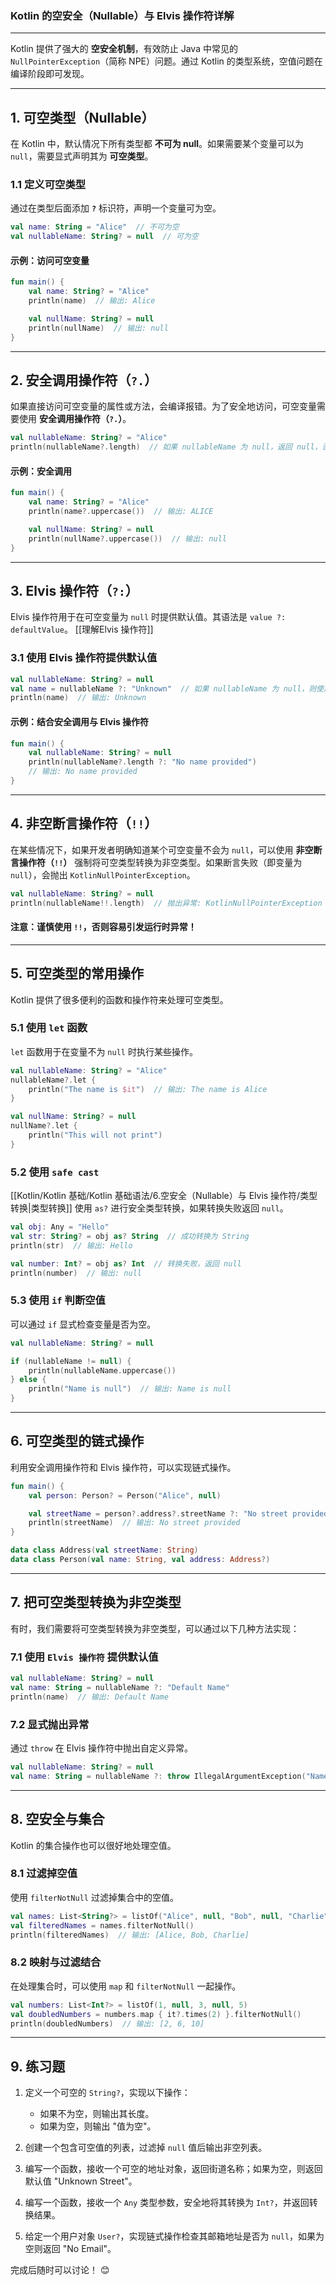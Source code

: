 ### **Kotlin 的空安全（Nullable）与 Elvis 操作符详解**

---

Kotlin 提供了强大的 **空安全机制**，有效防止 Java 中常见的 `NullPointerException`（简称 NPE）问题。通过 Kotlin 的类型系统，空值问题在编译阶段即可发现。

---

## **1. 可空类型（Nullable）**

在 Kotlin 中，默认情况下所有类型都 **不可为 null**。如果需要某个变量可以为 `null`，需要显式声明其为 **可空类型**。

### **1.1 定义可空类型**

通过在类型后面添加 **`?`** 标识符，声明一个变量可为空。

```kotlin
val name: String = "Alice"  // 不可为空
val nullableName: String? = null  // 可为空
```

#### **示例：访问可空变量**

```kotlin
fun main() {
    val name: String? = "Alice"
    println(name)  // 输出: Alice

    val nullName: String? = null
    println(nullName)  // 输出: null
}
```

---

## **2. 安全调用操作符（`?.`）**

如果直接访问可空变量的属性或方法，会编译报错。为了安全地访问，可空变量需要使用 **安全调用操作符（`?.`）**。

```kotlin
val nullableName: String? = "Alice"
println(nullableName?.length)  // 如果 nullableName 为 null，返回 null，否则返回其长度
```

#### **示例：安全调用**

```kotlin
fun main() {
    val name: String? = "Alice"
    println(name?.uppercase())  // 输出: ALICE

    val nullName: String? = null
    println(nullName?.uppercase())  // 输出: null
}
```

---

## **3. Elvis 操作符（`?:`）**

Elvis 操作符用于在可空变量为 `null` 时提供默认值。其语法是 `value ?: defaultValue`。
[[理解Elvis 操作符]]
### **3.1 使用 Elvis 操作符提供默认值**

```kotlin
val nullableName: String? = null
val name = nullableName ?: "Unknown"  // 如果 nullableName 为 null，则使用 "Unknown"
println(name)  // 输出: Unknown
```

#### **示例：结合安全调用与 Elvis 操作符**

```kotlin
fun main() {
    val nullableName: String? = null
    println(nullableName?.length ?: "No name provided")  
    // 输出: No name provided
}
```

---

## **4. 非空断言操作符（`!!`）**

在某些情况下，如果开发者明确知道某个可空变量不会为 `null`，可以使用 **非空断言操作符（`!!`）** 强制将可空类型转换为非空类型。如果断言失败（即变量为 `null`），会抛出 `KotlinNullPointerException`。

```kotlin
val nullableName: String? = null
println(nullableName!!.length)  // 抛出异常: KotlinNullPointerException
```

#### **注意：谨慎使用 `!!`，否则容易引发运行时异常！**

---

## **5. 可空类型的常用操作**

Kotlin 提供了很多便利的函数和操作符来处理可空类型。

### **5.1 使用 `let` 函数**

`let` 函数用于在变量不为 `null` 时执行某些操作。

```kotlin
val nullableName: String? = "Alice"
nullableName?.let {
    println("The name is $it")  // 输出: The name is Alice
}

val nullName: String? = null
nullName?.let {
    println("This will not print")
}
```

### **5.2 使用 `safe cast`**
[[Kotlin/Kotlin 基础/Kotlin 基础语法/6.空安全（Nullable）与 Elvis 操作符/类型转换|类型转换]]
使用 `as?` 进行安全类型转换，如果转换失败返回 `null`。

```kotlin
val obj: Any = "Hello"
val str: String? = obj as? String  // 成功转换为 String
println(str)  // 输出: Hello

val number: Int? = obj as? Int  // 转换失败，返回 null
println(number)  // 输出: null
```

### **5.3 使用 `if` 判断空值**

可以通过 `if` 显式检查变量是否为空。

```kotlin
val nullableName: String? = null

if (nullableName != null) {
    println(nullableName.uppercase())
} else {
    println("Name is null")  // 输出: Name is null
}
```

---

## **6. 可空类型的链式操作**

利用安全调用操作符和 Elvis 操作符，可以实现链式操作。

```kotlin
fun main() {
    val person: Person? = Person("Alice", null)

    val streetName = person?.address?.streetName ?: "No street provided"
    println(streetName)  // 输出: No street provided
}

data class Address(val streetName: String)
data class Person(val name: String, val address: Address?)
```

---

## **7. 把可空类型转换为非空类型**

有时，我们需要将可空类型转换为非空类型，可以通过以下几种方法实现：

### **7.1 使用 `Elvis 操作符` 提供默认值**

```kotlin
val nullableName: String? = null
val name: String = nullableName ?: "Default Name"
println(name)  // 输出: Default Name
```

### **7.2 显式抛出异常**

通过 `throw` 在 Elvis 操作符中抛出自定义异常。

```kotlin
val nullableName: String? = null
val name: String = nullableName ?: throw IllegalArgumentException("Name cannot be null")
```

---

## **8. 空安全与集合**

Kotlin 的集合操作也可以很好地处理空值。

### **8.1 过滤掉空值**

使用 `filterNotNull` 过滤掉集合中的空值。

```kotlin
val names: List<String?> = listOf("Alice", null, "Bob", null, "Charlie")
val filteredNames = names.filterNotNull()
println(filteredNames)  // 输出: [Alice, Bob, Charlie]
```

### **8.2 映射与过滤结合**

在处理集合时，可以使用 `map` 和 `filterNotNull` 一起操作。

```kotlin
val numbers: List<Int?> = listOf(1, null, 3, null, 5)
val doubledNumbers = numbers.map { it?.times(2) }.filterNotNull()
println(doubledNumbers)  // 输出: [2, 6, 10]
```

---

## **9. 练习题**

1. 定义一个可空的 `String?`，实现以下操作：
    
    - 如果不为空，则输出其长度。
    - 如果为空，则输出 "值为空"。
2. 创建一个包含可空值的列表，过滤掉 `null` 值后输出非空列表。
    
3. 编写一个函数，接收一个可空的地址对象，返回街道名称；如果为空，则返回默认值 "Unknown Street"。
    
4. 编写一个函数，接收一个 `Any` 类型参数，安全地将其转换为 `Int?`，并返回转换结果。
    
5. 给定一个用户对象 `User?`，实现链式操作检查其邮箱地址是否为 `null`，如果为空则返回 "No Email"。
    

完成后随时可以讨论！ 😊